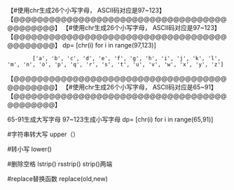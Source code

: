 【#使用chr生成26个小写字母， ASCII码对应是97~123】
【@@@@@@@@@@@@@@@@@@@@@@@@@@@@@@@@@@@@@@@@@@@@】
【#使用chr生成26个小写字母， ASCII码对应是97~123】
【@@@@@@@@@@@@@@@@@@@@@@@@@@@@@@@@@@@@@@@@@@@@】
            dp= [chr(i) for i in range(97,123)]

            ['a', 'b', 'c', 'd', 'e', 'f', 'g', 'h', 'i', 'j', 'k', 'l', 'm', 'n', 'o', 'p', 'q', 'r', 's', 't', 'u', 'v', 'w', 'x', 'y', 'z']
 【@@@@@@@@@@@@@@@@@@@@@@@@@@@@@@@@@@@@@@@@@@@@】
 【#使用chr生成26个小写字母， ASCII码对应是65~91】
 【@@@@@@@@@@@@@@@@@@@@@@@@@@@@@@@@@@@@@@@@@@@@】

   65-91生成大写字母
   97~123生成小写字母
   dp= [chr(i) for i in range(65,91)]
   
   
   
#字符串转大写
upper（）

#转小写
lower()


#删除空格
lstrip()
rsstrip()
strip()两端

#replace替换函数
replace(old,new)
